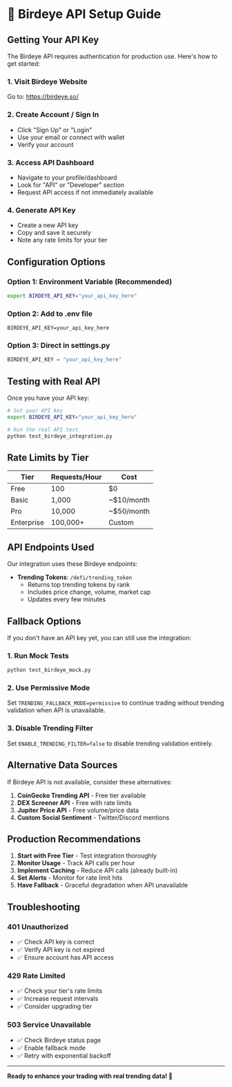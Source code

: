 # 🔑 Birdeye API Setup Guide

## Getting Your API Key

The Birdeye API requires authentication for production use. Here's how to get started:

### 1. Visit Birdeye Website
Go to: https://birdeye.so/

### 2. Create Account / Sign In
- Click "Sign Up" or "Login" 
- Use your email or connect with wallet
- Verify your account

### 3. Access API Dashboard
- Navigate to your profile/dashboard
- Look for "API" or "Developer" section
- Request API access if not immediately available

### 4. Generate API Key
- Create a new API key
- Copy and save it securely
- Note any rate limits for your tier

## Configuration Options

### Option 1: Environment Variable (Recommended)
```bash
export BIRDEYE_API_KEY="your_api_key_here"
```

### Option 2: Add to .env file
```env
BIRDEYE_API_KEY=your_api_key_here
```

### Option 3: Direct in settings.py
```python
BIRDEYE_API_KEY = "your_api_key_here"
```

## Testing with Real API

Once you have your API key:

```bash
# Set your API key
export BIRDEYE_API_KEY="your_api_key_here"

# Run the real API test
python test_birdeye_integration.py
```

## Rate Limits by Tier

| Tier | Requests/Hour | Cost |
|------|---------------|------|
| Free | 100 | $0 |
| Basic | 1,000 | ~$10/month |
| Pro | 10,000 | ~$50/month |
| Enterprise | 100,000+ | Custom |

## API Endpoints Used

Our integration uses these Birdeye endpoints:

- **Trending Tokens**: `/defi/trending_token`
  - Returns top trending tokens by rank
  - Includes price change, volume, market cap
  - Updates every few minutes

## Fallback Options

If you don't have an API key yet, you can still use the integration:

### 1. Run Mock Tests
```bash
python test_birdeye_mock.py
```

### 2. Use Permissive Mode
Set `TRENDING_FALLBACK_MODE=permissive` to continue trading without trending validation when API is unavailable.

### 3. Disable Trending Filter
Set `ENABLE_TRENDING_FILTER=false` to disable trending validation entirely.

## Alternative Data Sources

If Birdeye API is not available, consider these alternatives:

1. **CoinGecko Trending API** - Free tier available
2. **DEX Screener API** - Free with rate limits  
3. **Jupiter Price API** - Free volume/price data
4. **Custom Social Sentiment** - Twitter/Discord mentions

## Production Recommendations

1. **Start with Free Tier** - Test integration thoroughly
2. **Monitor Usage** - Track API calls per hour
3. **Implement Caching** - Reduce API calls (already built-in)
4. **Set Alerts** - Monitor for rate limit hits
5. **Have Fallback** - Graceful degradation when API unavailable

## Troubleshooting

### 401 Unauthorized
- ✅ Check API key is correct
- ✅ Verify API key is not expired
- ✅ Ensure account has API access

### 429 Rate Limited  
- ✅ Check your tier's rate limits
- ✅ Increase request intervals
- ✅ Consider upgrading tier

### 503 Service Unavailable
- ✅ Check Birdeye status page
- ✅ Enable fallback mode
- ✅ Retry with exponential backoff

---

**Ready to enhance your trading with real trending data! 🚀**